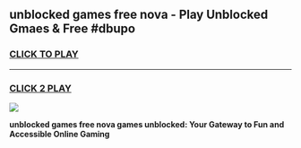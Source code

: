 
## unblocked games free nova - Play Unblocked Gmaes & Free #dbupo
<h3>
<a href="https://premium.freeplayer.one?title=unblocked_games_free_nova&ref=01M">CLICK TO PLAY</a></h3>
<hr>

<h3>
<a href="https://premium.freeplayer.one?title=unblocked_games_free_nova&ref=01M">CLICK 2 PLAY</a>
  
</h3>

<a href="https://premium.freeplayer.one?title=unblocked_games_free_nova&ref=01M"><img src="https://clearcache.store/games.png"></a>


**unblocked games free nova games unblocked: Your Gateway to Fun and Accessible Online Gaming**
